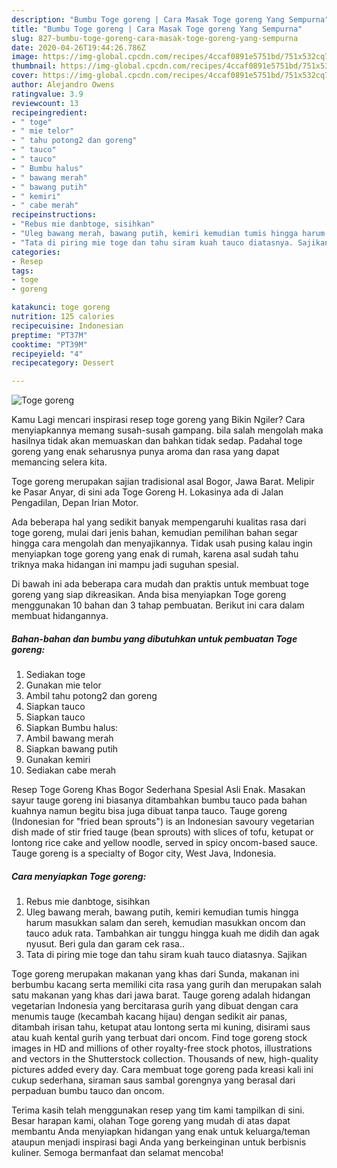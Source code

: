 ```yaml
---
description: "Bumbu Toge goreng | Cara Masak Toge goreng Yang Sempurna"
title: "Bumbu Toge goreng | Cara Masak Toge goreng Yang Sempurna"
slug: 827-bumbu-toge-goreng-cara-masak-toge-goreng-yang-sempurna
date: 2020-04-26T19:44:26.786Z
image: https://img-global.cpcdn.com/recipes/4ccaf0891e5751bd/751x532cq70/toge-goreng-foto-resep-utama.jpg
thumbnail: https://img-global.cpcdn.com/recipes/4ccaf0891e5751bd/751x532cq70/toge-goreng-foto-resep-utama.jpg
cover: https://img-global.cpcdn.com/recipes/4ccaf0891e5751bd/751x532cq70/toge-goreng-foto-resep-utama.jpg
author: Alejandro Owens
ratingvalue: 3.9
reviewcount: 13
recipeingredient:
- " toge"
- " mie telor"
- " tahu potong2 dan goreng"
- " tauco"
- " tauco"
- " Bumbu halus"
- " bawang merah"
- " bawang putih"
- " kemiri"
- " cabe merah"
recipeinstructions:
- "Rebus mie danbtoge, sisihkan"
- "Uleg bawang merah, bawang putih, kemiri kemudian tumis hingga harum masukkan salam dan sereh, kemudian masukkan oncom dan tauco aduk rata. Tambahkan air tunggu hingga kuah me didih dan agak nyusut. Beri gula dan garam cek rasa.."
- "Tata di piring mie toge dan tahu siram kuah tauco diatasnya. Sajikan"
categories:
- Resep
tags:
- toge
- goreng

katakunci: toge goreng 
nutrition: 125 calories
recipecuisine: Indonesian
preptime: "PT37M"
cooktime: "PT39M"
recipeyield: "4"
recipecategory: Dessert

---
```



![Toge goreng](https://img-global.cpcdn.com/recipes/4ccaf0891e5751bd/751x532cq70/toge-goreng-foto-resep-utama.jpg)

Kamu Lagi mencari inspirasi resep toge goreng yang Bikin Ngiler? Cara menyiapkannya memang susah-susah gampang. bila salah mengolah maka hasilnya tidak akan memuaskan dan bahkan tidak sedap. Padahal toge goreng yang enak seharusnya punya aroma dan rasa yang dapat memancing selera kita.

Toge goreng merupakan sajian tradisional asal Bogor, Jawa Barat. Melipir ke Pasar Anyar, di sini ada Toge Goreng H. Lokasinya ada di Jalan Pengadilan, Depan Irian Motor.

Ada beberapa hal yang sedikit banyak mempengaruhi kualitas rasa dari toge goreng, mulai dari jenis bahan, kemudian pemilihan bahan segar hingga cara mengolah dan menyajikannya. Tidak usah pusing kalau ingin menyiapkan toge goreng yang enak di rumah, karena asal sudah tahu triknya maka hidangan ini mampu jadi suguhan spesial.


Di bawah ini ada beberapa cara mudah dan praktis untuk membuat toge goreng yang siap dikreasikan. Anda bisa menyiapkan Toge goreng menggunakan 10 bahan dan 3 tahap pembuatan. Berikut ini cara dalam membuat hidangannya.

<!--inarticleads1-->

##### Bahan-bahan dan bumbu yang dibutuhkan untuk pembuatan Toge goreng:

1. Sediakan  toge
1. Gunakan  mie telor
1. Ambil  tahu potong2 dan goreng
1. Siapkan  tauco
1. Siapkan  tauco
1. Siapkan  Bumbu halus:
1. Ambil  bawang merah
1. Siapkan  bawang putih
1. Gunakan  kemiri
1. Sediakan  cabe merah


Resep Toge Goreng Khas Bogor Sederhana Spesial Asli Enak. Masakan sayur tauge goreng ini biasanya ditambahkan bumbu tauco pada bahan kuahnya namun begitu bisa juga dibuat tanpa tauco. Tauge goreng (Indonesian for &#34;fried bean sprouts&#34;) is an Indonesian savoury vegetarian dish made of stir fried tauge (bean sprouts) with slices of tofu, ketupat or lontong rice cake and yellow noodle, served in spicy oncom-based sauce. Tauge goreng is a specialty of Bogor city, West Java, Indonesia. 

<!--inarticleads2-->

##### Cara menyiapkan Toge goreng:

1. Rebus mie danbtoge, sisihkan
1. Uleg bawang merah, bawang putih, kemiri kemudian tumis hingga harum masukkan salam dan sereh, kemudian masukkan oncom dan tauco aduk rata. Tambahkan air tunggu hingga kuah me didih dan agak nyusut. Beri gula dan garam cek rasa..
1. Tata di piring mie toge dan tahu siram kuah tauco diatasnya. Sajikan


Toge goreng merupakan makanan yang khas dari Sunda, makanan ini berbumbu kacang serta memiliki cita rasa yang gurih dan merupakan salah satu makanan yang khas dari jawa barat. Tauge goreng adalah hidangan vegetarian Indonesia yang bercitarasa gurih yang dibuat dengan cara menumis tauge (kecambah kacang hijau) dengan sedikit air panas, ditambah irisan tahu, ketupat atau lontong serta mi kuning, disirami saus atau kuah kental gurih yang terbuat dari oncom. Find toge goreng stock images in HD and millions of other royalty-free stock photos, illustrations and vectors in the Shutterstock collection. Thousands of new, high-quality pictures added every day. Cara membuat toge goreng pada kreasi kali ini cukup sederhana, siraman saus sambal gorengnya yang berasal dari perpaduan bumbu tauco dan oncom. 

Terima kasih telah menggunakan resep yang tim kami tampilkan di sini. Besar harapan kami, olahan Toge goreng yang mudah di atas dapat membantu Anda menyiapkan hidangan yang enak untuk keluarga/teman ataupun menjadi inspirasi bagi Anda yang berkeinginan untuk berbisnis kuliner. Semoga bermanfaat dan selamat mencoba!

